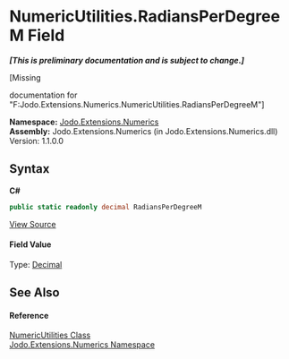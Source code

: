 # NumericUtilities.RadiansPerDegreeM Field
 _**\[This is preliminary documentation and is subject to change.\]**_

\[Missing <summary> documentation for "F:Jodo.Extensions.Numerics.NumericUtilities.RadiansPerDegreeM"\]

**Namespace:**&nbsp;<a href="N_Jodo_Extensions_Numerics">Jodo.Extensions.Numerics</a><br />**Assembly:**&nbsp;Jodo.Extensions.Numerics (in Jodo.Extensions.Numerics.dll) Version: 1.1.0.0

## Syntax

**C#**<br />
``` C#
public static readonly decimal RadiansPerDegreeM
```

<a href="https://github.com/JosephJShort/Jodo.Extensions/blob/main/src/Jodo.Extensions.Numerics/NumericUtilities.cs" rel="noopener noreferrer" title="View the source code">View Source</a><br />

#### Field Value
Type: <a href="https://docs.microsoft.com/dotnet/api/system.decimal" target="_blank" rel="noopener noreferrer">Decimal</a>

## See Also


#### Reference
<a href="T_Jodo_Extensions_Numerics_NumericUtilities">NumericUtilities Class</a><br /><a href="N_Jodo_Extensions_Numerics">Jodo.Extensions.Numerics Namespace</a><br />